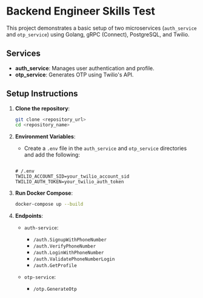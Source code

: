 # Backend Engineer Skills Test

This project demonstrates a basic setup of two microservices (`auth_service` and `otp_service`) using Golang, gRPC (Connect), PostgreSQL, and Twilio.

## Services

- **auth_service**: Manages user authentication and profile.
- **otp_service**: Generates OTP using Twilio's API.

## Setup Instructions

1. **Clone the repository**:
    ```sh
    git clone <repository_url>
    cd <repository_name>
    ```

2. **Environment Variables**:
    - Create a `.env` file in the `auth_service` and `otp_service` directories and add the following:
    ```env

    # /.env
    TWILIO_ACCOUNT_SID=your_twilio_account_sid
    TWILIO_AUTH_TOKEN=your_twilio_auth_token
    ```

3. **Run Docker Compose**:
    ```sh
    docker-compose up --build
    ```

4. **Endpoints**:

    - `auth-service`:
        - `/auth.SignupWithPhoneNumber`
        - `/auth.VerifyPhoneNumber`
        - `/auth.LoginWithPhoneNumber`
        - `/auth.ValidatePhoneNumberLogin`
        - `/auth.GetProfile`

    - `otp-service`:
        - `/otp.GenerateOtp`


